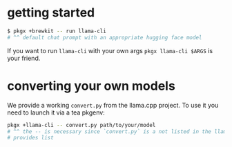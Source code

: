 # getting started

```sh
$ pkgx +brewkit -- run llama-cli
# ^^ default chat prompt with an appropriate hugging face model
```

If you want to run `llama-cli` with your own args `pkgx llama-cli $ARGS` is
your friend.

# converting your own models

We provide a working `convert.py` from the llama.cpp project. To use it you
need to launch it via a tea pkgenv:

```sh
pkgx +llama-cli -- convert.py path/to/your/model
# ^^ the -- is necessary since `convert.py` is a not listed in the llama.cpp
# provides list
```
